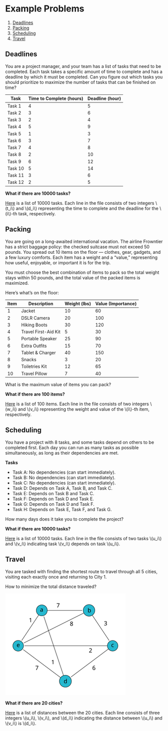 <script>
window.MathJax = {
  tex: {
    inlineMath: [['$', '$'], ['\\(', '\\)']],
    displayMath: [['$$', '$$'], ['\\[', '\\]']]
  }
};
</script>
<script type="text/javascript" async
  src="https://cdn.jsdelivr.net/npm/mathjax@3/es5/tex-mml-chtml.js">
</script>

# Example Problems

1. [Deadlines](#deadlines)
2. [Packing](#packing)
3. [Scheduling](#scheduling)
4. [Travel](#travel)


## Deadlines

You are a project manager, and your team has a list of tasks that need to be completed.  Each task takes a specific amount of time to complete and has a deadline by which it must be completed.  Can you figure out which tasks you should prioritize to maximize the number of tasks that can be finished on time?

| Task   | Time to Complete (hours) | Deadline (hour) |
|--------|--------------------------|-----------------|
| Task 1 | 4                        | 5               |
| Task 2 | 3                        | 6               |
| Task 3 | 2                        | 4               |
| Task 4 | 5                        | 9               |
| Task 5 | 1                        | 3               |
| Task 6 | 3                        | 7               |
| Task 7 | 4                        | 8               |
| Task 8 | 2                        | 10              |
| Task 9 | 6                        | 12              |
| Task 10| 5                        | 14              |
| Task 11| 3                        | 6               |
| Task 12| 2                        | 5               |

**What if there are 10000 tasks?**

[Here](examples/deadlines.in) is a list of 10000 tasks. Each line in the file consists of two integers \\(t_i\\) and \\(d_i\\) representing the time to complete and the deadline for the \\(i\\)-th task, respectively.


## Packing

You are going on a long-awaited international vacation. The airline Frowntier has a strict baggage policy: the checked suitcase must not exceed 50 pounds. You spread out 10 items on the floor — clothes, gear, gadgets, and a few luxury comforts. Each item has a weight and a “value,” representing how useful, enjoyable, or important it is for the trip.

You must choose the best combination of items to pack so the total weight stays within 50 pounds, and the total value of the packed items is maximized.

Here’s what’s on the floor:


| Item | Description            | Weight (lbs)  | Value (Importance)   |
|------|------------------------|---------------|----------------------|
| 1    | Jacket                 | 10            | 60                   |
| 2    | DSLR Camera            | 20            | 100                  |
| 3    | Hiking Boots           | 30            | 120                  |
| 4    | Travel First-Aid Kit   | 5             | 30                   |
| 5    | Portable Speaker       | 25            | 90                   |
| 6    | Extra Outfits          | 15            | 70                   |
| 7    | Tablet & Charger       | 40            | 150                  |
| 8    | Snacks                 | 3             | 20                   |
| 9    | Toiletries Kit         | 12            | 65                   |
| 10   | Travel Pillow          | 7             | 40                   |

What is the maximum value of items you can pack?

**What if there are 100 items?**

[Here](examples/packing.in) is a list of 100 items.  Each line in the file consists of two integers \\(w_i\\) and \\(v_i\\) representing the weight and value of the \\(i\\)-th item, respectively.

## Scheduling

You have a project with 8 tasks, and some tasks depend on others to be completed first.  Each day you can run as many tasks as possible simultaneously, as long as their dependencies are met.

**Tasks**

- Task A: No dependencies (can start immediately).
- Task B: No dependencies (can start immediately).
- Task C: No dependencies (can start immediately).
- Task D: Depends on Task A, Task B, and Task C.
- Task E: Depends on Task B and Task C.
- Task F: Depends on Task D and Task E.
- Task G: Depends on Task D and Task F.
- Task H: Depends on Task E, Task F, and Task G.

How many days does it take you to complete the project?

**What if there are 10000 tasks?**

[Here](examples/scheduling.in) is a list of 10000 tasks.  Each line in the file consists of two tasks \\(u_i\\) and \\(v_i\\) indicating task \\(v_i\\) depends on task \\(u_i\\).


## Travel

You are tasked with finding the shortest route to travel through all 5 cities, visiting each exactly once and returning to City 1. 


How to minimize the total distance traveled?

![TSP](./tsp.svg)

**What if there are 20 cities?**

[Here](examples/travel.in) is a list of distances between the 20 cities.  Each line consists of three integers \\(u_i\\), \\(v_i\\), and \\(d_i\\) indicating the distance between \\(u_i\\) and \\(v_i\\) is \\(d_i\\).
